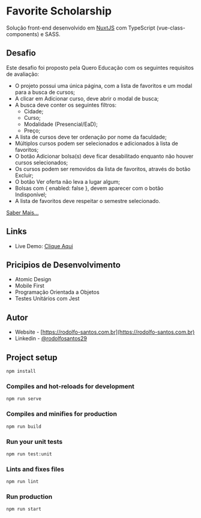 # Favorite Scholarship

Solução front-end desenvolvido em [NuxtJS](https://nuxtjs.org/) com TypeScript (vue-class-components) e SASS.

## Desafio

Este desafio foi proposto pela Quero Educação com os seguintes requisitos de avaliação:

- O projeto possui uma única página, com a lista de favoritos e um modal para a busca de cursos;
- A clicar em Adicionar curso, deve abrir o modal de busca;
- A busca deve conter os seguintes filtros:
  - Cidade;
  - Curso;
  - Modalidade (Presencial/EaD);
  - Preço;
- A lista de cursos deve ter ordenação por nome da faculdade;
- Múltiplos cursos podem ser selecionados e adicionados à lista de favoritos;
- O botão Adicionar bolsa(s) deve ficar desabilitado enquanto não houver cursos selecionados;
- Os cursos podem ser removidos da lista de favoritos, através do botão Excluir;
- O botão Ver oferta não leva a lugar algum;
- Bolsas com { enabled: false }, devem aparecer com o botão Indisponível;
- A lista de favoritos deve respeitar o semestre selecionado.

[Saber Mais...](https://github.com/quero-edu/front-end-test-quero)

## Links

- Live Demo: [Clique Aqui](https://favoritescholarship.herokuapp.com/minha-conta/bolsas-favoritas)

## Pricipios de Desenvolvimento

- Atomic Design
- Mobile First
- Programação Orientada a Objetos
- Testes Unitários com Jest

## Autor

- Website - [https://rodolfo-santos.com.br](https://rodolfo-santos.com.br)
- Linkedin - [@rodolfosantos29](https://www.linkedin.com/in/rodolfosantos29/)

## Project setup

```
npm install
```

### Compiles and hot-reloads for development

```
npm run serve
```

### Compiles and minifies for production

```
npm run build
```

### Run your unit tests

```
npm run test:unit
```

### Lints and fixes files

```
npm run lint
```

### Run production

```
npm run start
```
